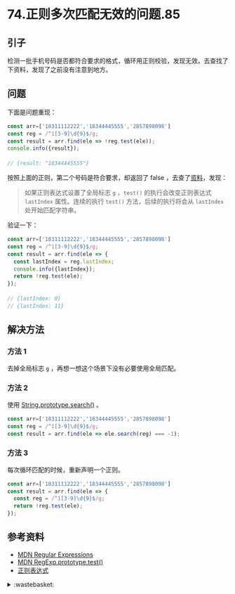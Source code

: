 # 74.正则多次匹配无效的问题.85
## <a name="start"></a> 引子
检测一批手机号码是否都符合要求的格式，循环用正则校验，发现无效。去查找了下资料，发现了之前没有注意到地方。

## 问题
下面是问题重现：
```js
const arr=['18311112222','18344445555','2857898098']
const reg = /^1[3-9]\d{9}$/g;
const result = arr.find(ele => !reg.test(ele));
console.info({result});

// {result: "18344445555"}
```
按照上面的正则，第二个号码是符合要求，却返回了 false ，去查了[资料][url-mdn-2]，发现：
> 如果正则表达式设置了全局标志 `g` ，`test()` 的执行会改变正则表达式 `lastIndex` 属性。连续的执行 `test()` 方法，后续的执行将会从 `lastIndex` 处开始匹配字符串。

验证一下：
```js
const arr=['18311112222','18344445555','2857898098']
const reg = /^1[3-9]\d{9}$/g;
const result = arr.find(ele => {
  const lastIndex = reg.lastIndex;
  console.info({lastIndex});
  return !reg.test(ele);
});

// {lastIndex: 0}
// {lastIndex: 11}
```

## 解决方法
### 方法 1
去掉全局标志 `g` ，再想一想这个场景下没有必要使用全局匹配。

### 方法 2
使用 [String.prototype.search()][url-mdn-3] 。
```js
const arr=['18311112222','18344445555','2857898098']
const reg = /^1[3-9]\d{9}$/g;
const result = arr.find(ele => ele.search(reg) === -1);
```

### 方法 3
每次循环匹配的时候，重新声明一个正则。
```js
const arr=['18311112222','18344445555','2857898098']
const result = arr.find(ele => {
  const reg = /^1[3-9]\d{9}$/g;
  return !reg.test(ele);
});
```


## <a name="reference"></a> 参考资料
- [MDN Regular Expressions][url-mdn-1]
- [MDN RegExp.prototype.test()][url-mdn-2]
- [正则表达式](https://github.com/XXHolic/blog/issues/28)


[url-mdn-1]:https://developer.mozilla.org/en-US/docs/Web/JavaScript/Guide/Regular_Expressions
[url-mdn-2]:https://developer.mozilla.org/zh-CN/docs/Web/JavaScript/Reference/Global_Objects/RegExp/test
[url-mdn-3]:https://developer.mozilla.org/zh-CN/docs/Web/JavaScript/Reference/Global_Objects/String/search


<details>
<summary>:wastebasket:</summary>

最近脑海里面一直浮现“[乐园追放][url-movie]”这个词，就去搜了一下，一看封面好像是机甲类的作品，就感觉没什么兴趣。但还是想解决一下心中的疑惑，就去看了一下。

结果发现虽然有机甲，但机甲最精彩的打斗在最后出现，整体也不多。讲的故事大都对虚拟世界、AI、人类三方面进行不同角度的探讨，个人感觉还是蛮有意思。

![74-poster][url-local-poster]

</details>

[url-movie]:https://movie.douban.com/subject/10558440/
[url-local-poster]:../images/74/poster.png